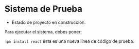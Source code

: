 <h1>Sistema de Prueba</h1>

- Estado de proyecto en construcción.

Para ejecutar el sistema, debes poner:

```npm install react```
esta es una nueva línea de código de prueba.
